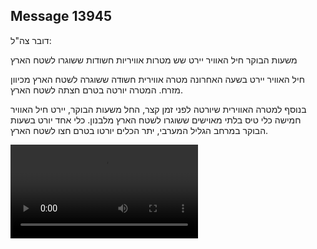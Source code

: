 ## Message 13945

דובר צה"ל:

משעות הבוקר חיל האוויר יירט שש מטרות אוויריות חשודות ששוגרו לשטח הארץ

חיל האוויר יירט בשעה האחרונה מטרה אווירית חשודה ששוגרה לשטח הארץ מכיוון מזרח.
המטרה יורטה בטרם חצתה לשטח הארץ.

בנוסף למטרה האווירית שיורטה לפני זמן קצר, החל משעות הבוקר, יירט חיל האוויר חמישה כלי טיס בלתי מאוישים ששוגרו לשטח הארץ מלבנון.
כלי אחד יורט בשעות הבוקר במרחב הגליל המערבי, יתר הכלים יורטו בטרם חצו לשטח הארץ.

![Video](13945/13945_media.mp4)
